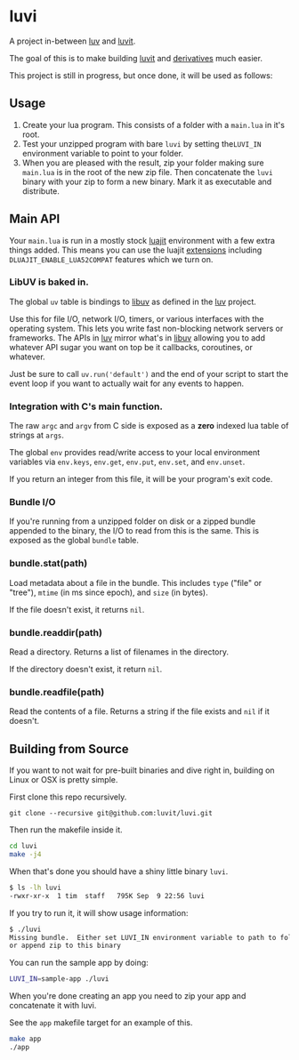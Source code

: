 luvi
====

A project in-between [luv][] and [luvit][].

The goal of this is to make building [luvit][] and [derivatives][] much easier.

This project is still in progress, but once done, it will be used as follows:

## Usage

 1. Create your lua program.  This consists of a folder with a `main.lua` in
    it's root.
 2. Test your unzipped program with bare `luvi` by setting the`LUVI_IN`
    environment variable to point to your folder.
 3. When you are pleased with the result, zip your folder making sure `main.lua`
    is in the root of the new zip file.  Then concatenate the `luvi` binary with
    your zip to form a new binary.  Mark it as executable and distribute.

## Main API

Your `main.lua` is run in a mostly stock [luajit][] environment with a few extra
things added.  This means you can use the luajit [extensions][] including
`DLUAJIT_ENABLE_LUA52COMPAT` features which we turn on.

### LibUV is baked in.

The global `uv` table is bindings to [libuv][] as defined in the [luv][]
project.

Use this for file I/O, network I/O, timers, or various interfaces with the
operating system.  This lets you write fast non-blocking network servers or
frameworks.  The APIs in [luv][] mirror what's in [libuv][] allowing you to add
whatever API sugar you want on top be it callbacks, coroutines, or whatever.

Just be sure to call `uv.run('default')` and the end of your script to start the
event loop if you want to actually wait for any events to happen.

### Integration with C's main function.

The raw `argc` and `argv` from C side is exposed as a **zero** indexed lua table
of strings at `args`.

The global `env` provides read/write access to your local environment variables
via `env.keys`, `env.get`, `env.put`, `env.set`, and `env.unset`.

If you return an integer from this file, it will be your program's exit code.

### Bundle I/O

If you're running from a unzipped folder on disk or a zipped bundle appended to
the binary, the I/O to read from this is the same.  This is exposed as the
global `bundle` table.

### bundle.stat(path)

Load metadata about a file in the bundle.  This includes `type` ("file" or
"tree"), `mtime` (in ms since epoch), and `size` (in bytes).

If the file doesn't exist, it returns `nil`.

### bundle.readdir(path)

Read a directory.  Returns a list of filenames in the directory.

If the directory doesn't exist, it return `nil`.

### bundle.readfile(path)

Read the contents of a file.  Returns a string if the file exists and `nil` if
it doesn't.

[extensions]: http://luajit.org/extensions.html
[luajit]: http://luajit.org/
[libuv]: https://github.com/joyent/libuv
[luv]: https://github.com/luvit/luv
[luvit]: https://luvit.io/
[derivatives]: http://virgoagent.com/

## Building from Source

If you want to not wait for pre-built binaries and dive right in, building on
Linux or OSX is pretty simple.

First clone this repo recursively.

```shell
git clone --recursive git@github.com:luvit/luvi.git
```

Then run the makefile inside it.

```sh
cd luvi
make -j4
```

When that's done you should have a shiny little binary `luvi`.

```sh
$ ls -lh luvi
-rwxr-xr-x  1 tim  staff   795K Sep  9 22:56 luvi
```

If you try to run it, it will show usage information:

```sh
$ ./luvi
Missing bundle.  Either set LUVI_IN environment variable to path to folder
or append zip to this binary
```

You can run the sample app by doing:

```sh
LUVI_IN=sample-app ./luvi
```

When you're done creating an app you need to zip your app and concatenate it
with luvi.

See the `app` makefile target for an example of this.

```sh
make app
./app
```
